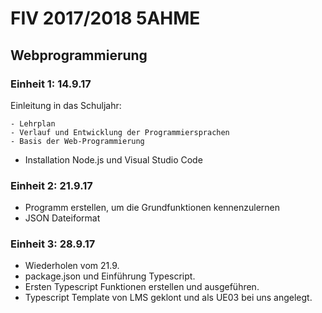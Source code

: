 # FIV 2017/2018 5AHME

## Webprogrammierung

### Einheit 1: 14.9.17

Einleitung in das Schuljahr:

	- Lehrplan
	- Verlauf und Entwicklung der Programmiersprachen
	- Basis der Web-Programmierung
  - Installation Node.js und Visual Studio Code

### Einheit 2: 21.9.17

- Programm erstellen, um die Grundfunktionen kennenzulernen
- JSON Dateiformat

### Einheit 3: 28.9.17
- Wiederholen vom 21.9.
- package.json und Einführung Typescript.
- Ersten Typescript Funktionen erstellen und ausgeführen.  
- Typescript Template von LMS geklont und als UE03 bei uns angelegt.  

	
